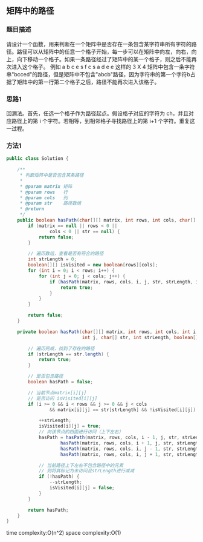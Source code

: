 ## 矩阵中的路径

### 题目描述

请设计一个函数，用来判断在一个矩阵中是否存在一条包含某字符串所有字符的路径。路径可以从矩阵中的任意一个格子开始，每一步可以在矩阵中向左，向右，向上，向下移动一个格子。如果一条路径经过了矩阵中的某一个格子，则之后不能再次进入这个格子。 例如 a b c e s f c s a d e e 这样的 3 X 4 矩阵中包含一条字符串"bcced"的路径，但是矩阵中不包含"abcb"路径，因为字符串的第一个字符b占据了矩阵中的第一行第二个格子之后，路径不能再次进入该格子。


### 思路1

回溯法。首先，任选一个格子作为路径起点。假设格子对应的字符为 ch，并且对应路径上的第 i 个字符。若相等，到相邻格子寻找路径上的第 i+1 个字符。重复这一过程。


### 方法1

```java
public class Solution {

    /**
     * 判断矩阵中是否包含某条路径
     *
     * @param matrix 矩阵
     * @param rows   行
     * @param cols   列
     * @param str    路径数组
     * @return
     */
    public boolean hasPath(char[][] matrix, int rows, int cols, char[] str) {
        if (matrix == null || rows < 0 ||
                cols < 0 || str == null) {
            return false;
        }

        // 遍历数组，查看是否有符合的路径
        int strLength = 0;
        boolean[][] isVisited = new boolean[rows][cols];
        for (int i = 0; i < rows; i++) {
            for (int j = 0; j < cols; j++) {
                if (hasPath(matrix, rows, cols, i, j, str, strLength, isVisited)) {
                    return true;
                }
            }
        }

        return false;
    }

    private boolean hasPath(char[][] matrix, int rows, int cols, int i,
                            int j, char[] str, int strLength, boolean[][] isVisited) {

        // 遍历完成，找到了存在的路径
        if (strLength == str.length) {
            return true;
        }

        // 是否包含路径
        boolean hasPath = false;

        // 当前节点matrix[i][j]
        // 是否访问 isVisited[i][j]
        if (i >= 0 && i < rows && j >= 0 && j < cols
                && matrix[i][j] == str[strLength] && !isVisited[i][j]) {

            ++strLength;
            isVisited[i][j] = true;
            // 向该节点的四面进行访问（上下左右）
            hasPath = hasPath(matrix, rows, cols, i - 1, j, str, strLength, isVisited) ||
                    hasPath(matrix, rows, cols, i + 1, j, str, strLength, isVisited) ||
                    hasPath(matrix, rows, cols, i, j - 1, str, strLength, isVisited) ||
                    hasPath(matrix, rows, cols, i, j + 1, str, strLength, isVisited);

            // 当前路径上下左右不包含路径中的元素
            // 则将其标记为未访问且strLength进行减减
            if (!hasPath) {
                --strLength;
                isVisited[i][j] = false;
            }
        }

        return hasPath;
    }
}
```

time complexity:O(n^2)
space complexity:O(1)